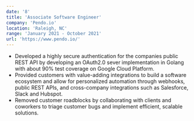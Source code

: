 ```yaml
---
date: '8'
title: 'Associate Software Engineer'
company: 'Pendo.io'
location: 'Raleigh, NC'
range: 'January 2021 - October 2021'
url: 'https://www.pendo.io/'
---
```


- Developed a highly secure authentication for the companies public REST API by developing an OAuth2.0 sever implementation in Golang with about 90% test coverage on Google Cloud Platform.
- Provided customers with value-adding integrations to build a software ecosystem and allow for personalized automation through webhooks, public REST APIs, and cross-company integrations such as Salesforce, Slack and Hubspot.
- Removed customer roadblocks by collaborating with clients and coworkers to triage customer bugs and implement efficient, scalable solutions.

